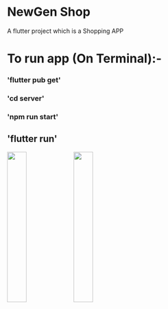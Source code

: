 # NewGen Shop

A flutter project which is a Shopping APP 

# To run app (On Terminal):-

### 'flutter pub get'

### 'cd server'

### 'npm run start'

## 'flutter run'

<img src="https://github.com/arinyadav/NewGenShop/assets/98683112/81f4347c-6998-4195-8326-9ebca489939d" width="30%" height="30%">


<img src="https://github.com/arinyadav/NewGenShop/assets/98683112/4e6e981b-5f4b-45e5-8c3a-be34926cb20d" width="30%" height="30%">


